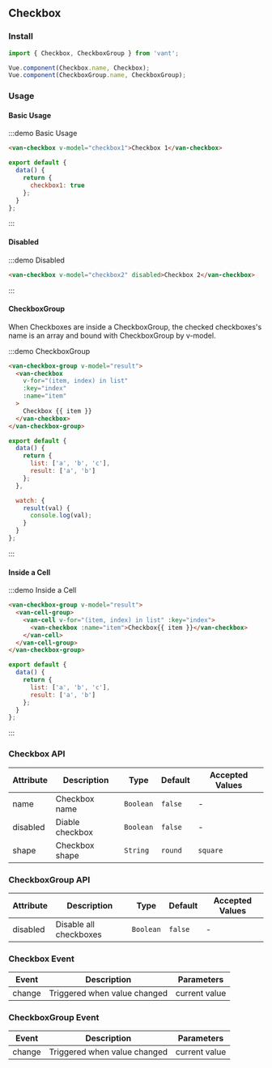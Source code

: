 <style>
.demo-checkbox {
  .van-checkbox {
    margin: 10px 0 0 20px;
  }
  .van-cell {
    .van-checkbox {
      margin: 0;
    }
  }
}
</style>

<script>
export default {
  data() {
    return {
      checkbox1: true,
      checkbox2: true,
      list: [
        'a',
        'b',
        'c'
      ],
      result: ['a', 'b']
    };
  }
};
</script>

## Checkbox

### Install
``` javascript
import { Checkbox, CheckboxGroup } from 'vant';

Vue.component(Checkbox.name, Checkbox);
Vue.component(CheckboxGroup.name, CheckboxGroup);
```

### Usage

#### Basic Usage

:::demo Basic Usage
```html
<van-checkbox v-model="checkbox1">Checkbox 1</van-checkbox>
```

```javascript
export default {
  data() {
    return {
      checkbox1: true
    };
  }
};
```
:::

#### Disabled

:::demo Disabled
```html
<van-checkbox v-model="checkbox2" disabled>Checkbox 2</van-checkbox>
```
:::

#### CheckboxGroup
When Checkboxes are inside a CheckboxGroup, the checked checkboxes's name is an array and bound with CheckboxGroup by v-model.

:::demo CheckboxGroup
```html
<van-checkbox-group v-model="result">
  <van-checkbox
    v-for="(item, index) in list"
    :key="index"
    :name="item"
  >
    Checkbox {{ item }}
  </van-checkbox>
</van-checkbox-group>
```

```javascript
export default {
  data() {
    return {
      list: ['a', 'b', 'c'],
      result: ['a', 'b']
    };
  },

  watch: {
    result(val) {
      console.log(val);
    }
  }
};
```
:::

#### Inside a Cell

:::demo Inside a Cell
```html
<van-checkbox-group v-model="result">
  <van-cell-group>
    <van-cell v-for="(item, index) in list" :key="index">
      <van-checkbox :name="item">Checkbox{{ item }}</van-checkbox>
    </van-cell>
  </van-cell-group>
</van-checkbox-group>
```

```javascript
export default {
  data() {
    return {
      list: ['a', 'b', 'c'],
      result: ['a', 'b']
    };
  }
};
```
:::

### Checkbox API

| Attribute | Description | Type | Default | Accepted Values |
|-----------|-----------|-----------|-------------|-------------|
| name | Checkbox name | `Boolean`  | `false` | - |
| disabled | Diable checkbox | `Boolean`  | `false` | - |
| shape | Checkbox shape | `String`  | `round` | `square` |

### CheckboxGroup API

| Attribute | Description | Type | Default | Accepted Values |
|-----------|-----------|-----------|-------------|-------------|
| disabled | Disable all checkboxes | `Boolean` | `false` | - |

### Checkbox Event

| Event | Description | Parameters |
|-----------|-----------|-----------|
| change | Triggered when value changed | current value |

### CheckboxGroup Event

| Event | Description | Parameters |
|-----------|-----------|-----------|
| change | Triggered when value changed | current value |
